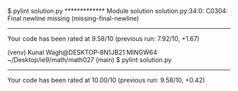 $ pylint  solution.py
************* Module solution
solution.py:34:0: C0304: Final newline missing (missing-final-newline)

------------------------------------------------------------------
Your code has been rated at 9.58/10 (previous run: 7.92/10, +1.67)

(venv)
Kunal Wagh@DESKTOP-8N1JB21 MINGW64 ~/Desktop/ie9/math/math027 (main)
$ pylint  solution.py

-------------------------------------------------------------------
Your code has been rated at 10.00/10 (previous run: 9.58/10, +0.42)

